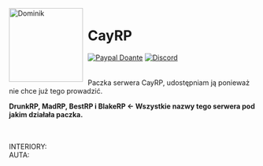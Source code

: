 <img width="150" height="150" align="left" style="float: left; margin: 0 10px 0 0;" alt="Dominik" src="https://avatars.githubusercontent.com/u/55330408?s=512&v=4">  

# CayRP
[![Paypal Doante](https://img.shields.io/badge/paypal-donate-blue.svg)](https://tipply.pl/u/dominikw365)
[![Discord](https://discordapp.com/api/guilds/690686401469087756/embed.png)](https://discord.gg/uuDHqXyZ9Y)
<br><br><br>
Paczka serwera CayRP, udostępniam ją ponieważ nie chce już tego prowadzić.

**DrunkRP, MadRP, BestRP i BlakeRP <- Wszystkie nazwy tego serwera pod jakim działała paczka.**

<br><br>
INTERIORY: 
<br>
AUTA: 
